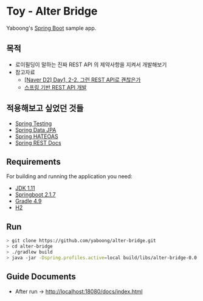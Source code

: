 # Toy - Alter Bridge
Yaboong's [Spring Boot](http://projects.spring.io/spring-boot/) sample app.

## 목적
- 로이필딩이 말하는 진짜 REST API 의 제약사항을 지켜서 개발해보기   
- 참고자료
  - [[Naver D2] Day1, 2-2. 그런 REST API로 괜찮은가](https://youtu.be/RP_f5dMoHFc)
  - [스프링 기반 REST API 개발](https://www.inflearn.com/course/spring_rest-api)
  
## 적용해보고 싶었던 것들
- [Spring Testing](https://docs.spring.io/spring/docs/current/spring-framework-reference/testing.html)
- [Spring Data JPA](https://docs.spring.io/spring-data/jpa/docs/2.1.10.RELEASE/reference/html/)
- [Spring HATEOAS](https://docs.spring.io/spring-hateoas/docs/1.0.0.RC2/reference/html/)
- [Spring REST Docs](https://docs.spring.io/spring-restdocs/docs/2.0.3.RELEASE/reference/html5/)


## Requirements
For building and running the application you need:

- [JDK 1.11](https://tecadmin.net/install-java-macos/)
- [Springboot 2.1.7](https://spring.io/projects/spring-boot)
- [Gradle 4.9](https://docs.gradle.org/current/userguide/getting_started.html)
- [H2](http://www.h2database.com/html/main.html)

## Run
```bash
> git clone https://github.com/yaboong/alter-bridge.git
> cd alter-bridge
> ./gradlew build
> java -jar -Dspring.profiles.active=local build/libs/alter-bridge-0.0.1-SNAPSHOT.jar
```

## Guide Documents
- After run -> [http://localhost:18080/docs/index.html](http://localhost:18080/docs/index.html)

